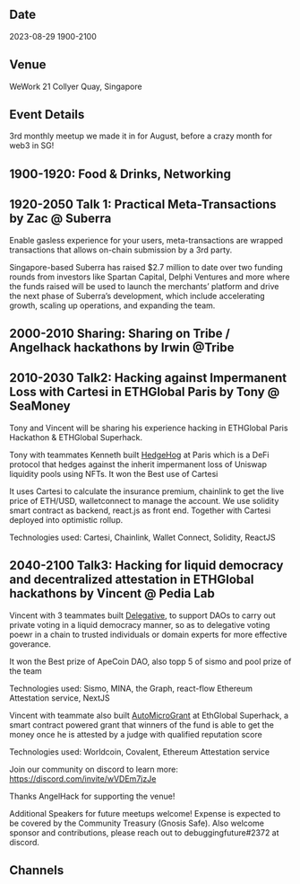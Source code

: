 ## Date
2023-08-29 1900-2100

## Venue
WeWork 21 Collyer Quay, Singapore

## Event Details

3rd monthly meetup we made it in for August, before a crazy month for web3 in SG! 

## 1900-1920: Food & Drinks, Networking

## 1920-2050 Talk 1: Practical Meta-Transactions by Zac @ Suberra
Enable gasless experience for your users, meta-transactions are wrapped transactions that allows on-chain submission by a 3rd party.

Singapore-based Suberra has raised $2.7 million to date over two funding rounds from investors like Spartan Capital, Delphi Ventures and more where the funds raised will be used to launch the merchants’ platform and drive the next phase of Suberra’s development, which include accelerating growth, scaling up operations, and expanding the team.

## 2000-2010 Sharing: Sharing on Tribe / Angelhack hackathons by Irwin @Tribe

## 2010-2030 Talk2: Hacking against Impermanent Loss with Cartesi in ETHGlobal Paris by Tony @ SeaMoney 


Tony and Vincent will be sharing his experience hacking in ETHGlobal Paris Hackathon & ETHGlobal Superhack.

Tony with teammates Kenneth built [HedgeHog](https://ethglobal.com/showcase/hedgehog-protocol-ku1pt) at Paris which is a DeFi protocol that hedges against the inherit impermanent loss of Uniswap liquidity pools using NFTs. 
It won the Best use of Cartesi

It uses Cartesi to calculate the insurance premium, chainlink to get the live price of ETH/USD, walletconnect to manage the account. We use solidity smart contract as backend, react.js as front end. Together with Cartesi deployed into optimistic rollup.

Technologies used: Cartesi, Chainlink, Wallet Connect, Solidity, ReactJS

## 2040-2100 Talk3: Hacking for liquid democracy and decentralized attestation in ETHGlobal hackathons by Vincent @ Pedia Lab

Vincent with 3 teammates built [Delegative](https://ethglobal.com/showcase/delegative-wwptp), to support DAOs to carry out private voting in a liquid democracy manner, so as to delegative voting poewr in a chain to trusted individuals or domain experts for more effective goverance. 

It won the Best prize of ApeCoin DAO, also topp 5 of sismo and pool prize of the team

Technologies used: Sismo, MINA, the Graph, react-flow Ethereum Attestation service, NextJS

Vincent with teammate also built [AutoMicroGrant](https://ethglobal.com/showcase/automicrogrant-0g0b7) at EthGlobal Superhack, a smart contract powered grant that winners of the fund is able to get the money once he is attested by a judge with qualified reputation score

Technologies used: Worldcoin, Covalent, Ethereum Attestation service

Join our community on discord to learn more: https://discord.com/invite/wVDEm7jzJe

Thanks AngelHack for supporting the venue!

Additional Speakers for future meetups welcome! Expense is expected to be covered by the Community Treasury (Gnosis Safe). Also welcome sponsor and contributions, please reach out to debuggingfuture#2372 at discord.

## Channels

